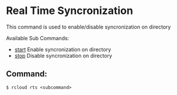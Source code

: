 # Real Time Syncronization
This command is used to enable/disable syncronization on directory

Available Sub Commands:
- [start](start) Enable syncronization on directory
- [stop](stop) Disable syncronization on directory

## Command:
`$ rcloud rts <subcommand>`